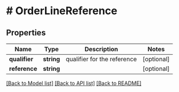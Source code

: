 # # OrderLineReference

## Properties

Name | Type | Description | Notes
------------ | ------------- | ------------- | -------------
**qualifier** | **string** | qualifier for the reference | [optional]
**reference** | **string** |  | [optional]

[[Back to Model list]](../../README.md#models) [[Back to API list]](../../README.md#endpoints) [[Back to README]](../../README.md)

